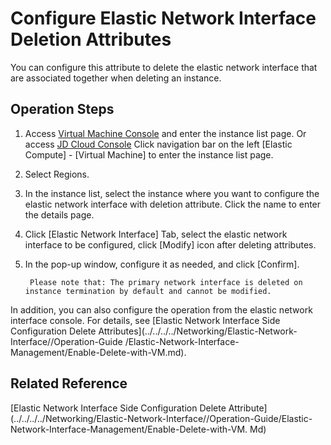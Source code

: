 # Configure Elastic Network Interface Deletion Attributes

You can configure this attribute to delete the elastic network interface that are associated together when deleting an instance.

## Operation Steps

1. Access [Virtual Machine Console](https://cns-console.jdcloud.com/host/compute/list) and enter the instance list page. Or access [JD Cloud Console](https://console.jdcloud.com) Click navigation bar on the left [Elastic Compute] - [Virtual Machine] to enter the instance list page.
2. Select Regions.
3. In the instance list, select the instance where you want to configure the elastic network interface with deletion attribute. Click the name to enter the details page.
4. Click [Elastic Network Interface] Tab, select the elastic network interface to be configured, click [Modify] icon after deleting attributes.
5. In the pop-up window, configure it as needed, and click [Confirm].

		Please note that: The primary network interface is deleted on instance termination by default and cannot be modified.
		
In addition, you can also configure the operation from the elastic network interface console. For details, see [Elastic Network Interface Side Configuration Delete Attributes](../../../../Networking/Elastic-Network-Interface//Operation-Guide /Elastic-Network-Interface-Management/Enable-Delete-with-VM.md).


## Related Reference

[Elastic Network Interface Side Configuration Delete Attribute](../../../../Networking/Elastic-Network-Interface//Operation-Guide/Elastic-Network-Interface-Management/Enable-Delete-with-VM. Md)

